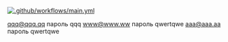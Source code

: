 [![.github/workflows/main.yml](https://github.com/Skuld23/foodgram-project-react/actions/workflows/main.yml/badge.svg)](https://github.com/Skuld23/foodgram-project-react/actions/workflows/main.yml)

qqq@qqq.qq  пароль qqq
www@www.ww пароль qwertqwe
aaa@aaa.aa пароль qwertqwe
